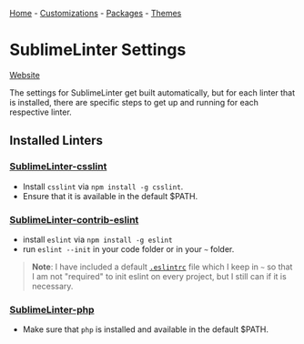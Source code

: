 [Home](/) - [Customizations](/customizations) - [Packages](/packages) - [Themes](/themes)

# SublimeLinter Settings

[Website](http://www.sublimelinter.com/en/latest/)

The settings for SublimeLinter get built automatically, but for each linter that is installed, there are specific steps to get up and running for each respective linter.

## Installed Linters

### [SublimeLinter-csslint](https://github.com/SublimeLinter/SublimeLinter-csslint)

- Install `csslint` via `npm install -g csslint`.
- Ensure that it is available in the default $PATH.

### [SublimeLinter-contrib-eslint](https://packagecontrol.io/packages/SublimeLinter-contrib-eslint)

- install `eslint` via `npm install -g eslint`
- run `eslint --init` in your code folder or in your `~` folder.

> **Note**: I have included a default [`.eslintrc`](/packages/SublimeLinter/.eslintrc) file which I keep in `~` so that I am not "required" to init eslint on every project, but I still can if it is necessary.

### [SublimeLinter-php](https://github.com/SublimeLinter/SublimeLinter-php)

- Make sure that `php` is installed and available in the default $PATH.
